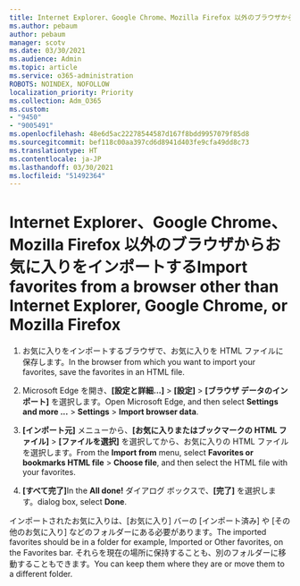 ```yaml
---
title: Internet Explorer、Google Chrome、Mozilla Firefox 以外のブラウザからお気に入りをインポートする
ms.author: pebaum
author: pebaum
manager: scotv
ms.date: 03/30/2021
ms.audience: Admin
ms.topic: article
ms.service: o365-administration
ROBOTS: NOINDEX, NOFOLLOW
localization_priority: Priority
ms.collection: Adm_O365
ms.custom:
- "9450"
- "9005491"
ms.openlocfilehash: 48e6d5ac22278544587d167f8bdd9957079f85d8
ms.sourcegitcommit: bef118c00aa397cd6d8941d403fe9cfa49dd8c73
ms.translationtype: HT
ms.contentlocale: ja-JP
ms.lasthandoff: 03/30/2021
ms.locfileid: "51492364"
---
```

# <a name="import-favorites-from-a-browser-other-than-internet-explorer-google-chrome-or-mozilla-firefox"></a><span data-ttu-id="7bcb7-102">Internet Explorer、Google Chrome、Mozilla Firefox 以外のブラウザからお気に入りをインポートする</span><span class="sxs-lookup"><span data-stu-id="7bcb7-102">Import favorites from a browser other than Internet Explorer, Google Chrome, or Mozilla Firefox</span></span>

1. <span data-ttu-id="7bcb7-103">お気に入りをインポートするブラウザで、お気に入りを HTML ファイルに保存します。</span><span class="sxs-lookup"><span data-stu-id="7bcb7-103">In the browser from which you want to import your favorites, save the favorites in an HTML file.</span></span>

1. <span data-ttu-id="7bcb7-104">Microsoft Edge を開き、**[設定と詳細...]** > **[設定]** > **[ブラウザ データのインポート]** を選択します。</span><span class="sxs-lookup"><span data-stu-id="7bcb7-104">Open Microsoft Edge, and then select **Settings and more ...** > **Settings** > **Import browser data**.</span></span>

1. <span data-ttu-id="7bcb7-105">**[インポート元]** メニューから、**[お気に入りまたはブックマークの HTML ファイル]** > **[ファイルを選択]** を選択してから、お気に入りの HTML ファイルを選択します。</span><span class="sxs-lookup"><span data-stu-id="7bcb7-105">From the **Import from** menu, select **Favorites or bookmarks HTML file** > **Choose file**, and then select the HTML file with your favorites.</span></span>

1. <span data-ttu-id="7bcb7-106">**[すべて完了]**</span><span class="sxs-lookup"><span data-stu-id="7bcb7-106">In the **All done!**</span></span> <span data-ttu-id="7bcb7-107">ダイアログ ボックスで、**[完了]** を選択します。</span><span class="sxs-lookup"><span data-stu-id="7bcb7-107">dialog box, select **Done**.</span></span>

<span data-ttu-id="7bcb7-108">インポートされたお気に入りは、[お気に入り] バーの [インポート済み] や [その他のお気に入り] などのフォルダーにある必要があります。</span><span class="sxs-lookup"><span data-stu-id="7bcb7-108">The imported favorites should be in a folder for example, Imported or Other favorites, on the Favorites bar.</span></span> <span data-ttu-id="7bcb7-109">それらを現在の場所に保持することも、別のフォルダーに移動することもできます。</span><span class="sxs-lookup"><span data-stu-id="7bcb7-109">You can keep them where they are or move them to a different folder.</span></span>
